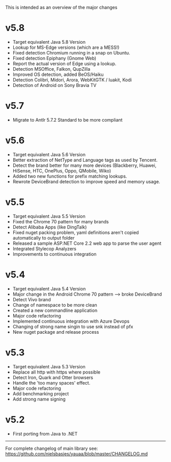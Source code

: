 This is intended as an overview of the major changes

v5.8
===
- Target equivalent Java 5.8 Version
- Lookup for MS-Edge versions (which are a MESS!)
- Fixed detection Chromium running in a snap on Ubuntu.
- Fixed detection Epiphany (Gnome Web)
- Report the actual version of Edge using a lookup.
- Detection MSOffice, Falkon, QupZilla
- Improved OS detection, added BeOS/Haiku
- Detection Colibri, Midori, Arora, WebKitGTK / luakit, Kodi
- Detection of Android on Sony Bravia TV


v5.7
===
- Migrate to Antlr 5.7.2 Standard to be more compliant

v5.6
===
- Target equivalent Java 5.6 Version
- Better extraction of NetType and Language tags as used by Tencent.
- Detect the brand better for many more devices (Blackberry, Huawei, HiSense, HTC, OnePlus, Oppo, QMobile, Wiko)
- Added two new functions for prefix matching lookups.
- Rewrote DeviceBrand detection to improve speed and memory usage.

v5.5
===
- Target equivalent Java 5.5 Version
- Fixed the Chrome 70 pattern for many brands
- Detect Alibaba Apps (like DingTalk)
- Fixed nuget packing problem, yaml definitions aren't copied automatically to output folder
- Released a sample ASP.NET Core 2.2 web app to parse the user agent
- Integrated Stylecop Analyzers
- Improvements to continuous integration

v5.4
===
- Target equivalent Java 5.4 Version
- Major change in the Android Chrome 70 pattern --> broke DeviceBrand
- Detect Vivo brand
- Change of namespace to be more clean
- Created a new commandline application
- Major code refactoring
- Implemented continuous integration with Azure Devops
- Changing of strong name singin to use snk instead of pfx
- New nuget package and release process

v5.3
===
- Target equivalent Java 5.3 Version
- Replace all http with https where possible 
- Detect Iron, Quark and Otter browsers
- Handle the 'too many spaces' effect.
- Major code refactoring
- Add benchmarking project
- Add strong name signing

v5.2
===
- First porting from Java to .NET

---------------------------------------------------------------------------------------------------------
For complete changelog of main library see: https://github.com/nielsbasjes/yauaa/blob/master/CHANGELOG.md